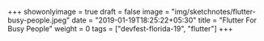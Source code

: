+++
showonlyimage = true
draft = false
image = "img/sketchnotes/flutter-busy-people.jpeg"
date = "2019-01-19T18:25:22+05:30"
title = "Flutter For Busy People"
weight = 0
tags = ["devfest-florida-19", "flutter"]
+++


